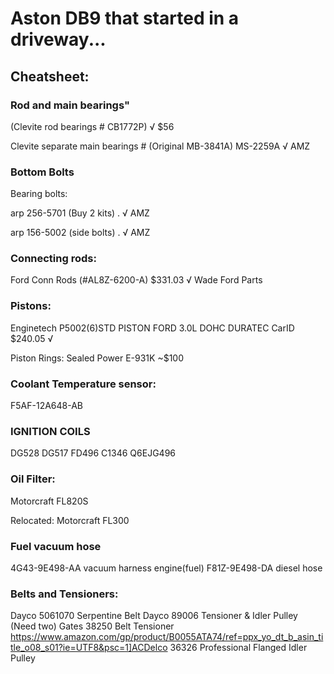 # Aston DB9 that started in a driveway...


## Cheatsheet:
### Rod and main bearings"
(Clevite rod bearings # CB1772P) √ $56

Clevite separate main bearings # (Original MB-3841A) MS-2259A √  AMZ
### Bottom Bolts
Bearing bolts:

arp 256-5701 (Buy 2 kits) . √ AMZ

arp 156-5002 (side bolts) . √ AMZ
### Connecting rods:
Ford Conn Rods (#AL8Z-6200-A) $331.03 √ Wade Ford Parts
### Pistons:
Enginetech P5002(6)STD PISTON FORD 3.0L DOHC DURATEC 
CarID $240.05 √

Piston Rings: Sealed Power E-931K ~$100
### Coolant Temperature sensor:
F5AF-12A648-AB


### IGNITION COILS 
DG528 DG517 FD496 C1346 Q6EJG496
###  Oil Filter:
Motorcraft FL820S

Relocated:
Motorcraft FL300

###  Fuel vacuum hose
4G43-9E498-AA vacuum harness engine(fuel)
F81Z-9E498-DA diesel hose

###  Belts and Tensioners:

Dayco 5061070 Serpentine Belt
Dayco 89006 Tensioner & Idler Pulley (Need two)
Gates 38250 Belt Tensioner
https://www.amazon.com/gp/product/B0055ATA74/ref=ppx_yo_dt_b_asin_title_o08_s01?ie=UTF8&psc=1]ACDelco 36326 Professional Flanged Idler Pulley

